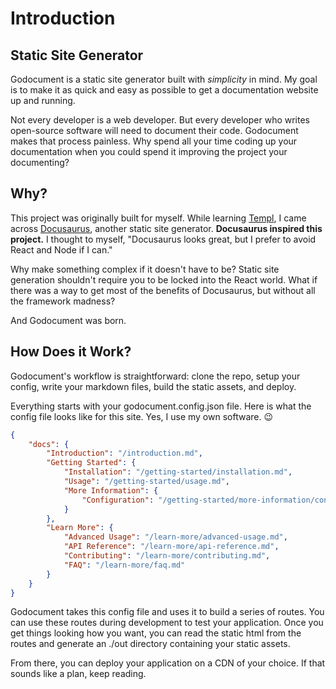 # Introduction

## Static Site Generator

Godocument is a static site generator built with *simplicity* in mind. My goal is to make it as quick and easy as possible to get a documentation website up and running. 

Not every developer is a web developer. But every developer who writes open-source software will need to document their code. Godocument makes that process painless. Why spend all your time coding up your documentation when you could spend it improving the project your documenting?

## Why?

This project was originally built for myself. While learning [Templ](https://templ.guide), I came across [Docusaurus](https://docusaurus.io/docs), another static site generator. **Docusaurus inspired this project.** I thought to myself, "Docusaurus looks great, but I prefer to avoid React and Node if I can." 

Why make something complex if it doesn't have to be? Static site generation shouldn't require you to be locked into the React world. What if there was a way to get most of the benefits of Docusaurus, but without all the framework madness?

And Godocument was born.

## How Does it Work?

Godocument's workflow is straightforward: clone the repo, setup your config, write your markdown files, build the static assets, and deploy.

Everything starts with your godocument.config.json file. Here is what the config file looks like for this site. Yes, I use my own software. 😉

```json
{
    "docs": {
        "Introduction": "/introduction.md",
        "Getting Started": {
            "Installation": "/getting-started/installation.md",
            "Usage": "/getting-started/usage.md",
            "More Information": {
                "Configuration": "/getting-started/more-information/configuration.md"
            }
        },
        "Learn More": {
            "Advanced Usage": "/learn-more/advanced-usage.md",
            "API Reference": "/learn-more/api-reference.md",
            "Contributing": "/learn-more/contributing.md",
            "FAQ": "/learn-more/faq.md"
        }
    }
}

```

Godocument takes this config file and uses it to build a series of routes. You can use these routes during development to test your application. Once you get things looking how you want, you can read the static html from the routes and generate an ./out directory containing your static assets.

From there, you can deploy your application on a CDN of your choice. If that sounds like a plan, keep reading.